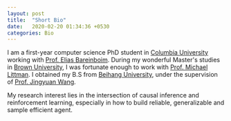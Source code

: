 ```yaml
---
layout: post
title:  "Short Bio"
date:   2020-02-20 01:34:36 +0530
categories: Bio
---
```


I am a first-year computer science PhD student in [Columbia University][col] working with [Prof. Elias Bareinboim][elias]. During my wonderful Master's studies in [Brown University][brown], I was fortunate enough to work with [Prof. Michael Littman][litt]. I obtained my B.S from [Beihang University][buaa], under the supervision of [Prof. Jingyuan Wang][jjy].  
  
My research interest lies in the intersection of causal inference and reinforcement learning, especially in how to build reliable, generalizable and sample efficient agent. 

[elias]: https://causalai.net
[col]: https://www.columbia.edu
[cong]: http://web.mit.edu/cocosci/josh.html
[litt]: http://cs.brown.edu/~mlittman/
[gkd]: http://cs.brown.edu/people/gdk/
[jjy]: https://www.bigscity.com/jingyuan-wang/
[buaa]: https://ev.buaa.edu.cn/
[brown]: https://www.brown.edu/
[slide]: https://docs.google.com/presentation/d/1TrWBc4q3eIA7wpnXlfke-8g0FQXIZH0RFPW8lQw2LI4/edit?usp=sharing